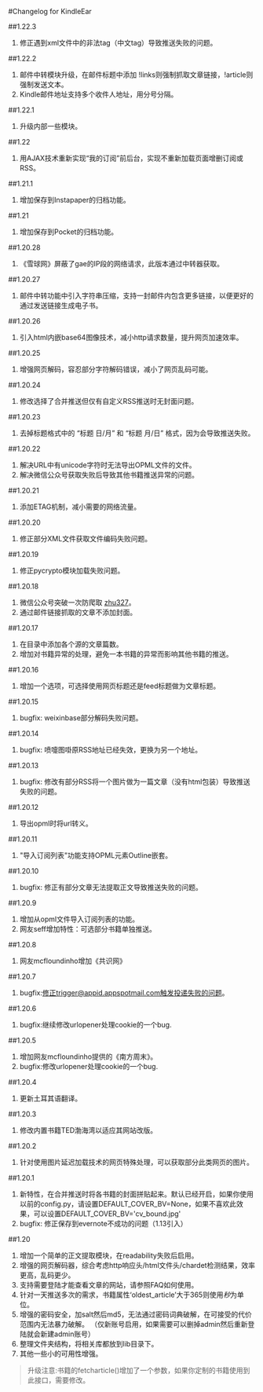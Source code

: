 #Changelog for KindleEar

##1.22.3
  1. 修正遇到xml文件中的非法tag（中文tag）导致推送失败的问题。

##1.22.2
  1. 邮件中转模块升级，在邮件标题中添加 !links则强制抓取文章链接，!article则强制发送文本。
  2. Kindle邮件地址支持多个收件人地址，用分号分隔。

##1.22.1
  1. 升级内部一些模块。

##1.22
  1. 用AJAX技术重新实现“我的订阅”前后台，实现不重新加载页面增删订阅或RSS。

##1.21.1
  1. 增加保存到Instapaper的归档功能。

##1.21
  1. 增加保存到Pocket的归档功能。

##1.20.28
  1. 《雪球网》屏蔽了gae的IP段的网络请求，此版本通过中转器获取。

##1.20.27
  1. 邮件中转功能中引入字符串压缩，支持一封邮件内包含更多链接，以便更好的通过发送链接生成电子书。
  
##1.20.26
  1. 引入html内嵌base64图像技术，减小http请求数量，提升网页加速效率。
  
##1.20.25
  1. 增强网页解码，容忍部分字符解码错误，减小了网页乱码可能。

##1.20.24
  1. 修改选择了合并推送但仅有自定义RSS推送时无封面问题。

##1.20.23
  1. 去掉标题格式中的 “标题 日/月” 和 “标题 月/日” 格式，因为会导致推送失败。

##1.20.22
  1. 解决URL中有unicode字符时无法导出OPML文件的文件。
  2. 解决微信公众号获取失败后导致其他书籍推送异常的问题。
  
##1.20.21
  1. 添加ETAG机制，减小需要的网络流量。

##1.20.20
  1. 修正部分XML文件获取文件编码失败问题。

##1.20.19
  1. 修正pycrypto模块加载失败问题。

##1.20.18
  1. 微信公众号突破一次防爬取 [zhu327](https://github.com/zhu327/rss)。
  2. 通过邮件链接抓取的文章不添加封面。
  
##1.20.17
  1. 在目录中添加各个源的文章篇数。
  2. 增加对书籍异常的处理，避免一本书籍的异常而影响其他书籍的推送。

##1.20.16
  1. 增加一个选项，可选择使用网页标题还是feed标题做为文章标题。

##1.20.15
  1. bugfix: weixinbase部分解码失败问题。

##1.20.14
  1. bugfix: 喷嚏图啩原RSS地址已经失效，更换为另一个地址。

##1.20.13
  1. bugfix: 修改有部分RSS将一个图片做为一篇文章（没有html包装）导致推送失败的问题。

##1.20.12
  1. 导出opml时将url转义。

##1.20.11
  1. "导入订阅列表"功能支持OPML元素Outline嵌套。

##1.20.10
  1. bugfix: 修正有部分文章无法提取正文导致推送失败的问题。

##1.20.9
  1. 增加从opml文件导入订阅列表的功能。
  2. 网友seff增加特性：可选部分书籍单独推送。

##1.20.8
  1. 网友mcfloundinho增加《共识网》

##1.20.7
  1. bugfix:修正trigger@appid.appspotmail.com触发投递失败的问题。

##1.20.6
  1. bugfix:继续修改urlopener处理cookie的一个bug.

##1.20.5
  1. 增加网友mcfloundinho提供的《南方周末》。
  2. bugfix:修改urlopener处理cookie的一个bug.

##1.20.4
  1. 更新土耳其语翻译。

##1.20.3
  1. 修改内置书籍TED渤海湾以适应其网站改版。

##1.20.2
  1. 针对使用图片延迟加载技术的网页特殊处理，可以获取部分此类网页的图片。

##1.20.1
  1. 新特性，在合并推送时将各书籍的封面拼贴起来。默认已经开启，如果你使用以前的config.py，请设置DEFAULT_COVER_BV=None，如果不喜欢此效果，可以设置DEFAULT_COVER_BV='cv_bound.jpg'
  2. bugfix: 修正保存到evernote不成功的问题（1.13引入）
  
##1.20
  1. 增加一个简单的正文提取模块，在readability失败后启用。
  2. 增强的网页解码器，综合考虑http响应头/html文件头/chardet检测结果，效率更高，乱码更少。
  3. 支持需要登陆才能查看文章的网站，请参照FAQ如何使用。
  4. 针对一天推送多次的需求，书籍属性‘oldest_article’大于365则使用*秒*为单位。
  5. 增强的密码安全，加salt然后md5，无法通过密码词典破解，在可接受的代价范围内无法暴力破解。
    （仅新账号启用，如果需要可以删掉admin然后重新登陆就会新建admin账号）
  6. 整理文件夹结构，将相关库都放到lib目录下。
  7. 其他一些小的可用性增强。
  > 升级注意:书籍的fetcharticle()增加了一个参数，如果你定制的书籍使用到此接口，需要修改。
  